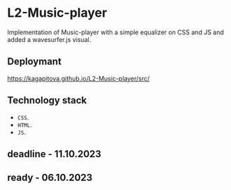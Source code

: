 # L2-Music-player

Implementation of Music-player with a simple equalizer on CSS and JS and added a wavesurfer.js visual.

## Deploymant 

https://kagapitova.github.io/L2-Music-player/src/

## Technology stack

- `CSS`.
- `HTML`.
- `JS`.

## deadline - 11.10.2023 
## ready - 06.10.2023
